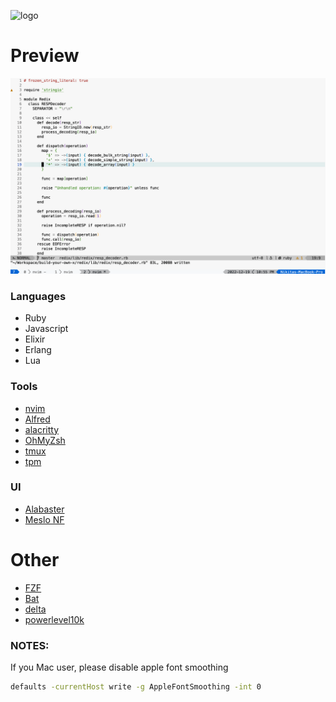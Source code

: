 ![logo](https://dotfiles.github.io/images/dotfiles-logo.png)
# Preview
![screen](nvim.png)

### Languages
* Ruby
* Javascript
* Elixir
* Erlang
* Lua

### Tools
* [nvim](https://neovim.io)
* [Alfred](https://www.alfredapp.com)
* [alacritty](https://alacritty.org)
* [OhMyZsh](https://ohmyz.sh)
* [tmux](https://github.com/tmux/tmux/wiki)
* [tpm](https://github.com/tmux-plugins/tpm)
### UI
* [Alabaster](https://github.com/p00f/alabaster.nvim)
* [Meslo NF](https://github.com/romkatv/powerlevel10k#fonts)
# Other
* [FZF](https://github.com/junegunn/fzf)
* [Bat](https://github.com/sharkdp/bat)
* [delta](https://github.com/dandavison/delta)
* [powerlevel10k](https://github.com/romkatv/powerlevel10k)
### NOTES:
If you Mac user, please disable apple font smoothing

```sh
defaults -currentHost write -g AppleFontSmoothing -int 0
```

